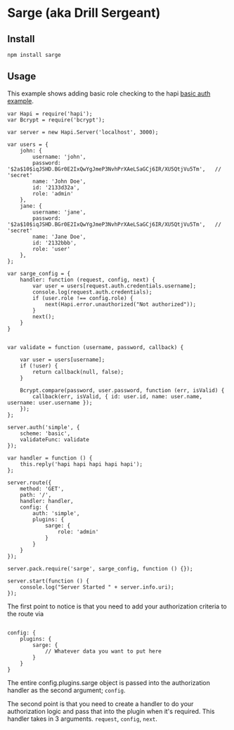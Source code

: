 # Sarge (aka Drill Sergeant)

## Install
```
npm install sarge
```

## Usage

This example shows adding basic role checking to the hapi [basic auth example](https://github.com/spumko/hapi/blob/master/docs/Reference.md#basic-authentication). 


```
var Hapi = require('hapi');
var Bcrypt = require('bcrypt');

var server = new Hapi.Server('localhost', 3000);

var users = {
    john: {
        username: 'john',
        password: '$2a$10$iqJSHD.BGr0E2IxQwYgJmeP3NvhPrXAeLSaGCj6IR/XU5QtjVu5Tm',   // 'secret'
        name: 'John Doe',
        id: '2133d32a',
        role: 'admin'
    },
    jane: {
        username: 'jane',
        password: '$2a$10$iqJSHD.BGr0E2IxQwYgJmeP3NvhPrXAeLSaGCj6IR/XU5QtjVu5Tm',   // 'secret'
        name: 'Jane Doe',
        id: '2132bbb',
        role: 'user'
    },
};

var sarge_config = {
    handler: function (request, config, next) {
        var user = users[request.auth.credentials.username];
        console.log(request.auth.credentials);
        if (user.role !== config.role) {
            next(Hapi.error.unauthorized("Not authorized"));
        }
        next();
    }
}


var validate = function (username, password, callback) {

    var user = users[username];
    if (!user) {
        return callback(null, false);
    }

    Bcrypt.compare(password, user.password, function (err, isValid) {
        callback(err, isValid, { id: user.id, name: user.name, username: user.username });
    });
};

server.auth('simple', {
    scheme: 'basic',
    validateFunc: validate
});

var handler = function () {
    this.reply('hapi hapi hapi hapi hapi');
};

server.route({
    method: 'GET',
    path: '/',
    handler: handler,
    config: {
        auth: 'simple',
        plugins: {
            sarge: {
                role: 'admin'
            }
        }
    }
});

server.pack.require('sarge', sarge_config, function () {});

server.start(function () {
    console.log("Server Started " + server.info.uri);
});
```

The first point to notice is that you need to add your authorization criteria to the route via 
```

config: {
    plugins: {
        sarge: {
            // Whatever data you want to put here
        }
    }
}
```

The entire config.plugins.sarge object is passed into the authorization handler as the second argument; ```config```.


The second point is that you need to create a handler to do your authorization logic and pass that into the plugin when it's required. This handler takes in 3 arguments. ```request```, ```config```, ```next```.
